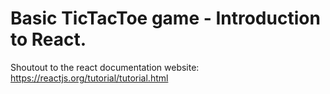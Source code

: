 # Basic TicTacToe game - Introduction to React.  

Shoutout to the react documentation website: https://reactjs.org/tutorial/tutorial.html

